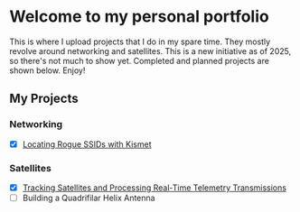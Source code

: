 # Welcome to my personal portfolio

This is where I upload projects that I do in my spare time. They mostly revolve around networking and satellites. This is a new initiative as of 2025, so there's not much to show yet. Completed and planned projects are shown below. Enjoy!

## My Projects

### Networking
* [x] [Locating Rogue SSIDs with Kismet](https://github.com/SeanLehey/Locating-Rogue-SSIDs-with-Kismet)

### Satellites
* [x] [Tracking Satellites and Processing Real-Time Telemetry Transmissions](https://github.com/SeanLehey/Tracking-Satellites-and-Processing-Real-Time-Telemetry-Transmissions/blob/main/README.md)
* [ ] Building a Quadrifilar Helix Antenna
